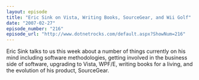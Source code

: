 ```yaml
---
layout: episode
title: "Eric Sink on Vista, Writing Books, SourceGear, and Wii Golf"
date: "2007-02-27"
episode_number: "216"
episode_url: "http://www.dotnetrocks.com/default.aspx?ShowNum=216"
---
```


Eric Sink talks to us this week about a number of things currently on his mind including software methodologies, getting involved in the business side of software, upgrading to Vista, WPF/E, writing books for a living, and the evolution of his product, SourceGear.
